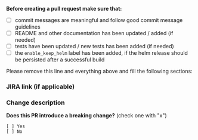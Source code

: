 **Before creating a pull request make sure that:**

- [ ] commit messages are meaningful and follow good commit message guidelines
- [ ] README and other documentation has been updated / added (if needed)
- [ ] tests have been updated / new tests has been added (if needed)
- [ ] the `enable_keep_helm` label has been added, if the helm release should be persisted after a successful build

Please remove this line and everything above and fill the following sections:


### JIRA link (if applicable) ###



### Change description ###



**Does this PR introduce a breaking change?** (check one with "x")

```
[ ] Yes
[ ] No
```